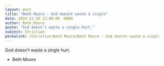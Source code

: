 ```yaml
---
layout: post
title: "Beth Moore - God doesnt waste a single"
date: 2024-12-28 12:00:00 -0000
author: Beth Moore
quote: "God doesn’t waste a single hurt."
subject: Christian
permalink: /Christian/Beth Moore/Beth Moore - God doesnt waste a single
---
```


God doesn’t waste a single hurt.

- Beth Moore
